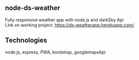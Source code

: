 ## node-ds-weather
Fully responsive weather app with node.js and darkSky Api</br>
Link on working project: https://ds-weatherapp.herokuapp.com/

## Technologies
node.js, express, PWA, bootstrap, googlemapsApi 
